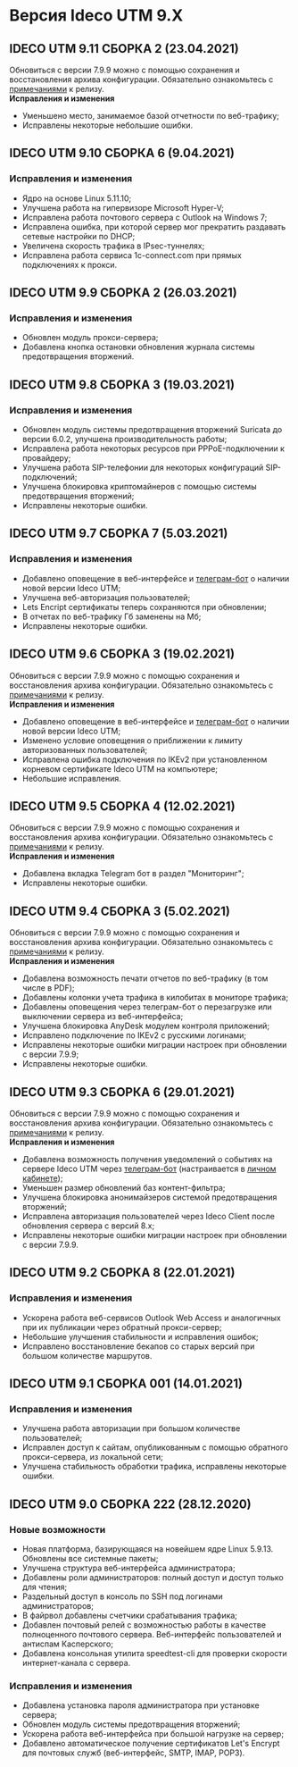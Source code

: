 # Версия Ideco UTM 9.X

## **IDECO UTM 9.11 СБОРКА 2 (23.04.2021)**

Обновиться с версии 7.9.9 можно с помощью сохранения и восстановления архива конфигурации. Обязательно ознакомьтесь с [примечаниями](https://disk.yandex.ru/i/Sg4x3UnlzfuJ2Q) к релизу.\
**Исправления и изменения**

* Уменьшено место, занимаемое базой отчетности по веб-трафику;
* Исправлены некоторые небольшие ошибки.

## **IDECO UTM 9.10 СБОРКА 6 (9.04.2021)**

### **Исправления и изменения**

* Ядро на основе Linux 5.11.10;
* Улучшена работа на гипервизоре Microsoft Hyper-V;
* Исправлена работа почтового сервера с Outlook на Windows 7;
* Исправлена ошибка, при которой сервер мог прекратить раздавать сетевые настройки по DHCP;
* Увеличена скорость трафика в IPsec-туннелях;
* Исправлена работа сервиса 1c-connect.com при прямых подключениях к прокси.

## **IDECO UTM 9.9 СБОРКА 2 (26.03.2021)**

### **Исправления и изменения**

* Обновлен модуль прокси-сервера;
* Добавлена кнопка остановки обновления журнала системы предотвращения вторжений.

## **IDECO UTM 9.8 СБОРКА 3 (19.03.2021)**

### **Исправления и изменения**

* Обновлен модуль системы предотвращения вторжений Suricata до версии 6.0.2, улучшена производительность работы;
* Исправлена работа некоторых ресурсов при PPPoE-подключении к провайдеру;
* Улучшена работа SIP-телефонии для некоторых конфигураций SIP-подключений;
* Улучшена блокировка криптомайнеров с помощью системы предотвращения вторжений;
* Исправлены некоторые ошибки.

## **IDECO UTM 9.7 СБОРКА 7 (5.03.2021)**

### **Исправления и изменения**

* Добавлено оповещение в веб-интерфейсе и [телеграм-бот](https://t.me/ideco\_monitor\_bot) о наличии новой версии Ideco UTM;
* Улучшена веб-авторизация пользователей;
* Lets Encript сертификаты теперь сохраняются при обновлении;
* В отчетах по веб-трафику Гб заменены на Мб;
* Исправлены некоторые ошибки.

## **IDECO UTM 9.6 СБОРКА 3 (19.02.2021)**

Обновиться с версии 7.9.9 можно с помощью сохранения и восстановления архива конфигурации. Обязательно ознакомьтесь с [примечаниями](https://docviewer.yandex.ru/view/762948562/?\*=scbElzBZS8bzWEgIVWPBITaxE0J7InVybCI6InlhLWRpc2stcHVibGljOi8vSm53SWhyV3pOekZhSkpjcHh1NmlVenNsVU45V1NxOUtsNkE0bkRFWHJPV1NHd1JTT2x3a2Z4UFRURFRiano1dnEvSjZicG1SeU9Kb25UM1ZvWG5EYWc9PSIsInRpdGxlIjoiSWRlY29fVVRNXzlfbm90ZXMucGRmIiwibm9pZnJhbWUiOmZhbHNlLCJ1aWQiOiI3NjI5NDg1NjIiLCJ0cyI6MTYyNTIxMjg0MjMzNSwieXUiOiI2ODQyMDgzNTIxNjI0OTc1MjQxIn0%3D) к релизу.\
**Исправления и изменения**

* Добавлено оповещение в веб-интерфейсе и [телеграм-бот](https://t.me/ideco\_monitor\_bot) о наличии новой версии Ideco UTM;
* Изменено условие оповещения о приближении к лимиту авторизованных пользователей;
* Исправлена ошибка подключения по IKEv2 при установленном корневом сертификате Ideco UTM на компьютере;
* Небольшие исправления.

## **IDECO UTM 9.5 СБОРКА 4 (12.02.2021)**

Обновиться с версии 7.9.9 можно с помощью сохранения и восстановления архива конфигурации. Обязательно ознакомьтесь с [примечаниями](https://docviewer.yandex.ru/view/762948562/?\*=scbElzBZS8bzWEgIVWPBITaxE0J7InVybCI6InlhLWRpc2stcHVibGljOi8vSm53SWhyV3pOekZhSkpjcHh1NmlVenNsVU45V1NxOUtsNkE0bkRFWHJPV1NHd1JTT2x3a2Z4UFRURFRiano1dnEvSjZicG1SeU9Kb25UM1ZvWG5EYWc9PSIsInRpdGxlIjoiSWRlY29fVVRNXzlfbm90ZXMucGRmIiwibm9pZnJhbWUiOmZhbHNlLCJ1aWQiOiI3NjI5NDg1NjIiLCJ0cyI6MTYyNTIxMjg0MjMzNSwieXUiOiI2ODQyMDgzNTIxNjI0OTc1MjQxIn0%3D) к релизу.\
**Исправления и изменения**

* Добавлена вкладка Telegram бот в раздел "Мониторинг";
* Исправлены некоторые ошибки.

## **IDECO UTM 9.4 СБОРКА 3 (5.02.2021)**

Обновиться с версии 7.9.9 можно с помощью сохранения и восстановления архива конфигурации. Обязательно ознакомьтесь с [примечаниями](https://docviewer.yandex.ru/view/762948562/?\*=scbElzBZS8bzWEgIVWPBITaxE0J7InVybCI6InlhLWRpc2stcHVibGljOi8vSm53SWhyV3pOekZhSkpjcHh1NmlVenNsVU45V1NxOUtsNkE0bkRFWHJPV1NHd1JTT2x3a2Z4UFRURFRiano1dnEvSjZicG1SeU9Kb25UM1ZvWG5EYWc9PSIsInRpdGxlIjoiSWRlY29fVVRNXzlfbm90ZXMucGRmIiwibm9pZnJhbWUiOmZhbHNlLCJ1aWQiOiI3NjI5NDg1NjIiLCJ0cyI6MTYyNTIxMjg0MjMzNSwieXUiOiI2ODQyMDgzNTIxNjI0OTc1MjQxIn0%3D) к релизу.\
**Исправления и изменения**

* Добавлена возможность печати отчетов по веб-трафику (в том числе в PDF);
* Добавлены колонки учета трафика в килобитах в мониторе трафика;
* Добавлены оповещения через телеграм-бот о перезагрузке или выключении сервера из веб-интерфейса;
* Улучшена блокировка AnyDesk модулем контроля приложений;
* Исправлено подключение по IKEv2 с русскими логинами;
* Исправлены некоторые ошибки миграции настроек при обновлении с версии 7.9.9;
* Исправлены некоторые ошибки.

## **IDECO UTM 9.3 СБОРКА 6 (29.01.2021)**

Обновиться с версии 7.9.9 можно с помощью сохранения и восстановления архива конфигурации. Обязательно ознакомьтесь с [примечаниями](https://ideco.ru/assets/files/Ideco\_UTM\_9\_notes.pdf) к релизу.\
**Исправления и изменения**

* Добавлена возможность получения уведомлений о событиях на сервере Ideco UTM через [телеграм-бот](https://t.me/ideco\_monitor\_bot) (настраивается в [личном кабинете](https://my.ideco.ru/));
* Уменьшен размер обновлений баз контент-фильтра;
* Улучшена блокировка анонимайзеров системой предотвращения вторжений;
* Исправлена авторизация пользователей через Ideco Client после обновления сервера с версий 8.х;
* Исправлены некоторые ошибки миграции настроек при обновлении с версии 7.9.9.

## **IDECO UTM 9.2 СБОРКА 8 (22.01.2021)**

### **Исправления и изменения**

* Ускорена работа веб-сервисов Outlook Web Access и аналогичных при их публикации через обратный прокси-сервер;
* Небольшие улучшения стабильности и исправления ошибок;
* Исправлено восстановление бекапов со старых версий при большом количестве маршрутов.

## **IDECO UTM 9.1 СБОРКА 001 (14.01.2021)**

### **Исправления и изменения**

* Улучшена работа авторизации при большом количестве пользователей;
* Исправлен доступ к сайтам, опубликованным с помощью обратного прокси-сервера, из локальной сети;
* Улучшена стабильность обработки трафика, исправлены некоторые ошибки.

## **IDECO UTM 9.0 СБОРКА 222 (28.12.2020)**

### **Новые возможности**

* Новая платформа, базирующаяся на новейшем ядре Linux 5.9.13. Обновлены все системные пакеты;
* Улучшена структура веб-интерфейса администратора;
* Добавлены роли администраторов: полный доступ и доступ только для чтения;
* Раздельный доступ в консоль по SSH под логинами администраторов;
* В файрвол добавлены счетчики срабатывания трафика;
* Добавлен почтовый релей с возможностью работы в качестве полноценного почтового сервера. Веб-интерфейс пользователей и антиспам Касперского;
* Добавлена консольная утилита speedtest-cli для проверки скорости интернет-канала с сервера.

### **Исправления и изменения**

* Добавлена установка пароля администратора при установке сервера;
* Обновлен модуль системы предотвращения вторжений;
* Ускорена работа веб-интерфейса при большой нагрузке на сервер;
* Добавлено автоматическое получение сертификатов Let's Encrypt для почтовых служб (веб-интерфейс, SMTP, IMAP, POP3).

